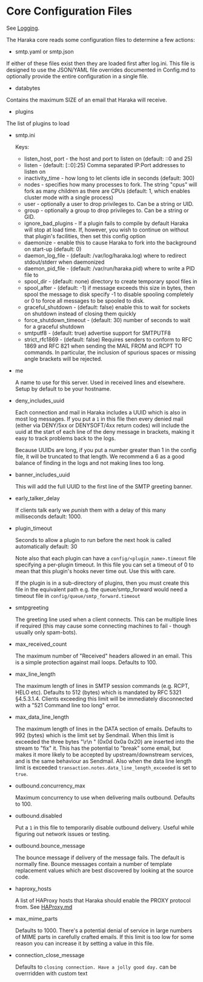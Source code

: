 Core Configuration Files
========================

See [Logging](Logging.md).

The Haraka core reads some configuration files to determine a few actions:

* smtp.yaml or smtp.json

If either of these files exist then they are loaded first after log.ini.
This file is designed to use the JSON/YAML file overrides documented in
Config.md to optionally provide the entire configuration in a single file.

* databytes

Contains the maximum SIZE of an email that Haraka will receive.

* plugins

The list of plugins to load

* smtp.ini

  Keys:

  * listen\_host, port - the host and port to listen on (default: ::0 and 25)
  * listen - (default: [::0]:25) Comma separated IP:Port addresses to listen on
  * inactivity\_time - how long to let clients idle in seconds (default: 300)
  * nodes - specifies how many processes to fork. The string "cpus" will fork as many children as there are CPUs (default: 1, which enables cluster mode with a single process)
  * user - optionally a user to drop privileges to. Can be a string or UID.
  * group - optionally a group to drop privileges to. Can be a string or GID.
  * ignore\_bad\_plugins - If a plugin fails to compile by default Haraka will stop at load time.
    If, however, you wish to continue on without that plugin's facilities, then
    set this config option
  * daemonize - enable this to cause Haraka to fork into the background on start-up (default: 0)
  * daemon\_log\_file - (default: /var/log/haraka.log) where to redirect stdout/stderr when daemonized
  * daemon\_pid\_file - (default: /var/run/haraka.pid) where to write a PID file to
  * spool\_dir - (default: none) directory to create temporary spool files in
  * spool\_after - (default: -1) if message exceeds this size in bytes, then spool the message to disk
    specify -1 to disable spooling completely or 0 to force all messages to be spooled to disk.
  * graceful\_shutdown - (default: false) enable this to wait for sockets on shutdown instead of closing them quickly
  * force_shutdown_timeout - (default: 30) number of seconds to wait for a graceful shutdown
  * smtputf8 - (default: true) advertise support for SMTPUTF8
  * strict\_rfc1869 - (default: false) Requires senders to conform to RFC 1869 and RFC 821 when sending the MAIL FROM and RCPT TO commands. In particular,
  the inclusion of spurious spaces or missing angle brackets will be rejected.

* me

  A name to use for this server. Used in received lines and elsewhere. Setup
  by default to be your hostname.

* deny\_includes\_uuid

  Each connection and mail in Haraka includes a UUID which is also in most log
  messages. If you put a `1` in this file then every denied mail (either via
  DENY/5xx or DENYSOFT/4xx return codes) will include the uuid at the start
  of each line of the deny message in brackets, making it easy to track
  problems back to the logs.

  Because UUIDs are long, if you put a number greater than 1 in the config
  file, it will be truncated to that length. We recommend a 6 as a good
  balance of finding in the logs and not making lines too long.

* banner\_includes\_uuid

  This will add the full UUID to the first line of the SMTP greeting banner.

* early\_talker\_delay

  If clients talk early we *punish* them with a delay of this many milliseconds
  default: 1000.

* plugin\_timeout

  Seconds to allow a plugin to run before the next hook is called automatically
  default: 30

  Note also that each plugin can have a `config/<plugin_name>.timeout`
  file specifying a per-plugin timeout.  In this file you can set a timeout of 0 to mean that this plugin's hooks never time out.  Use this with care.

  If the plugin is in a sub-directory of plugins, then you must create this file
  in the equivalent path e.g. the queue/smtp_forward would need a timeout file in `config/queue/smtp_forward.timeout`

* smtpgreeting

  The greeting line used when a client connects. This can be multiple lines
  if required (this may cause some connecting machines to fail - though
  usually only spam-bots).

* max\_received\_count

  The maximum number of "Received" headers allowed in an email. This is a
  simple protection against mail loops. Defaults to 100.

* max\_line\_length

  The maximum length of lines in SMTP session commands (e.g. RCPT, HELO etc).
  Defaults to 512 (bytes) which is mandated by RFC 5321 §4.5.3.1.4. Clients
  exceeding this limit will be immediately disconnected with a "521 Command
  line too long" error.

* max\_data\_line\_length

  The maximum length of lines in the DATA section of emails. Defaults to 992
  (bytes) which is the limit set by Sendmail. When this limit is exceeded the
  three bytes "\r\n " (0x0d 0x0a 0x20) are inserted into the stream to "fix"
  it. This has the potential to "break" some email, but makes it more likely
  to be accepted by upstream/downstream services, and is the same behaviour
  as Sendmail. Also when the data line length limit is exceeded
  `transaction.notes.data_line_length_exceeded` is set to `true`.

* outbound.concurrency\_max

  Maximum concurrency to use when delivering mails outbound. Defaults to 100.

* outbound.disabled

  Put a `1` in this file to temporarily disable outbound delivery. Useful 
  while figuring out network issues or testing.

* outbound.bounce\_message

  The bounce message if delivery of the message fails. The default is normally fine. Bounce messages contain a number of template
  replacement values which are best discovered by looking at the source code.

* haproxy\_hosts

  A list of HAProxy hosts that Haraka should enable the PROXY protocol from.
  See [HAProxy.md](HAProxy.md)

* max_mime_parts

  Defaults to 1000. There's a potential denial of service in large numbers of
  MIME parts in carefully crafted emails. If this limit is too low for some
  reason you can increase it by setting a value in this file.

* connection\_close\_message
  
  Defaults to `closing connection. Have a jolly good day.` can be overrridden with custom text
